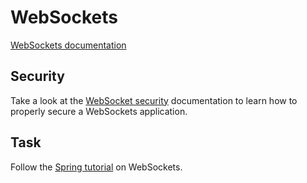 # WebSockets

[WebSockets documentation](https://developer.mozilla.org/en-US/docs/Web/API/WebSockets_API/Writing_WebSocket_servers)

## Security

Take a look at the [WebSocket security](https://docs.spring.io/spring-security/site/docs/5.4.5/reference/html5/#websocket)
documentation to learn how to properly secure a WebSockets application.

## Task

Follow the [Spring tutorial](https://spring.io/guides/gs/messaging-stomp-websocket/) on
WebSockets. 

